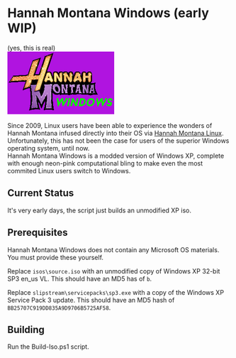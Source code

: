 # Hannah Montana Windows (early WIP)

(yes, this is real)  
![Logo](assets/logo/hmw_logo_hoz_small.png)

Since 2009, Linux users have been able to experience the wonders of Hannah Montana infused directly into their OS via [Hannah Montana Linux](https://hannahmontana.sourceforge.net/). Unfortunately, this has not been the case for users of the superior Windows operating system, until now.  
Hannah Montana Windows is a modded version of Windows XP, complete with enough neon-pink computational bling to make even the most commited Linux users switch to Windows.  

## Current Status

It's very early days, the script just builds an unmodified XP iso.

## Prerequisites

Hannah Montana Windows does not contain any Microsoft OS materials. You must provide these yourself.

Replace `isos\source.iso` with an unmodified copy of Windows XP 32-bit SP3 en_us VL. This should have an MD5 has of `b`.

Replace `slipstream\servicepacks\sp3.exe` with a copy of the Windows XP Service Pack 3 update. This should have an MD5 hash of `BB25707C919DD835A9D9706B5725AF58`.

## Building


Run the Build-Iso.ps1 script.